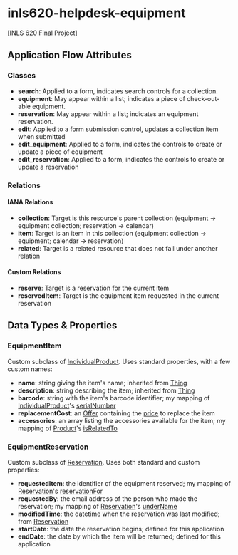 # inls620-helpdesk-equipment
[INLS 620 Final Project]

## Application Flow Attributes
### Classes
* **search**: Applied to a form, indicates search controls for a collection.
* **equipment**: May appear within a list; indicates a piece of check-out-able equipment.
* **reservation**: May appear within a list; indicates an equipment reservation.
* **edit**: Applied to a form submission control, updates a collection item when submitted
* **edit_equipment**: Applied to a form, indicates the controls to create or update a piece of equipment
* **edit_reservation**: Applied to a form, indicates the controls to create or update a reservation

### Relations
#### IANA Relations
* **collection**: Target is this resource's parent collection (equipment -> equipment collection; reservation -> calendar)
* **item**: Target is an item in this collection (equipment collection -> equipment; calendar -> reservation)
* **related**: Target is a related resource that does not fall under another relation

#### Custom Relations
* **reserve**: Target is a reservation for the current item
* **reservedItem**: Target is the equipment item requested in the current reservation


## Data Types & Properties
### EquipmentItem
Custom subclass of [IndividualProduct](https://schema.org/IndividualProduct). Uses standard properties, with a few custom names:
* **name**: string giving the item's name; inherited from [Thing](https://schema.org/Thing)
* **description**: string describing the item; inherited from [Thing](https://schema.org/Thing)
* **barcode**: string with the item's barcode identifier; my mapping of [IndividualProduct](https://schema.org/IndividualProduct)'s [serialNumber](https://schema.org/serialNumber)
* **replacementCost**: an [Offer](https://schema.org/Offer) containing the [price](https://schema.org/price) to replace the item
* **accessories**: an array listing the accessories available for the item; my mapping of [Product](https://schema.org/Product)'s [isRelatedTo](https://schema.org/isRelatedTo)

### EquipmentReservation
Custom subclass of [Reservation](https://schema.org/Reservation). Uses both standard and custom properties:
* **requestedItem**: the identifier of the equipment reserved; my mapping of [Reservation](https://schema.org/Reservation)'s [reservationFor](https://schema.org/reservationFor)
* **requestedBy**: the email address of the person who made the reservation; my mapping of [Reservation](https://schema.org/Reservation)'s [underName](https://schema.org/underName)
* **modifiedTime**: the datetime when the reservation was last modified; from [Reservation](https://schema.org/Reservation)
* **startDate**: the date the reservation begins; defined for this application
* **endDate**: the date by which the item will be returned; defined for this application
